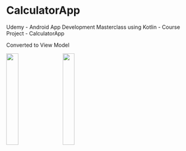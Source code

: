 # CalculatorApp
Udemy - Android App Development Masterclass using Kotlin - Course Project - CalculatorApp

Converted to View Model


<img src="https://user-images.githubusercontent.com/30619162/174648717-20c2a6b0-8605-41d4-b1bc-9aef3383b5de.png" width="25%">  &nbsp;&nbsp;&nbsp;&nbsp;      <img src="https://user-images.githubusercontent.com/30619162/174648724-06ef0f19-8d5c-4756-bc4f-5832467cb1d1.png" width="25%"> 

<!--
<img src="https://user-images.githubusercontent.com/30619162/174648725-8e606860-1ffa-4757-86aa-0d54e95d8eff.gif" width="25%">  &nbsp;&nbsp;&nbsp;&nbsp;   <img src="https://user-images.githubusercontent.com/30619162/174648732-89395d06-7519-49e0-9713-0bdf437a8841.gif" width="25%"> 
-->
